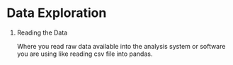 # Data Exploration

  1. Reading the Data
   
	   Where you read raw data available into the analysis system or software you are using like reading csv file into pandas.
